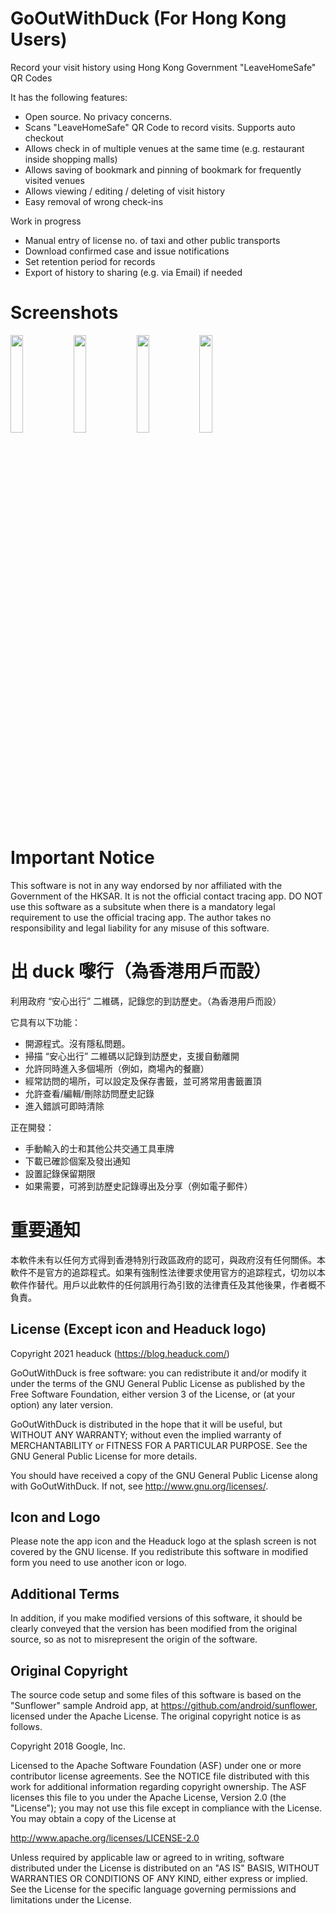 GoOutWithDuck (For Hong Kong Users)
===================================

Record your visit history using Hong Kong Government "LeaveHomeSafe" QR Codes

It has the following features:
* Open source. No privacy concerns.
* Scans "LeaveHomeSafe" QR Code to record visits. Supports auto checkout
* Allows check in of multiple venues at the same time (e.g. restaurant inside shopping malls)
* Allows saving of bookmark and pinning of bookmark for frequently visited venues
* Allows viewing / editing / deleting of visit history
* Easy removal of wrong check-ins

Work in progress
* Manual entry of license no. of taxi and other public transports
* Download confirmed case and issue notifications
* Set retention period for records
* Export of history to sharing (e.g. via Email) if needed

Screenshots
===========

<img src="/fastlane/metadata/android/en-US/images/phoneScreenshots/1.png" width="20%" /><img src="/fastlane/metadata/android/en-US/images/phoneScreenshots/2.png" width="20%" /><img src="/fastlane/metadata/android/en-US/images/phoneScreenshots/3.png" width="20%" /><img src="/fastlane/metadata/android/en-US/images/phoneScreenshots/4.png" width="20%" />

Important Notice
================
This software is not in any way endorsed by nor affiliated with the Government of the HKSAR. It is not the official contact tracing app.  DO NOT use this software as a subsitute when there is a mandatory legal requirement to use the official tracing app.  The author takes no responsibility and legal liability for any misuse of this software.

出 duck 嚟行（為香港用戶而設）
=========================

利用政府 “安心出行” 二維碼，記錄您的到訪歷史。（為香港用戶而設）

它具有以下功能：
* 開源程式。沒有隱私問題。
* 掃描 “安心出行” 二維碼以記錄到訪歷史，支援自動離開
* 允許同時進入多個場所（例如，商場內的餐廳）
* 經常訪問的場所，可以設定及保存書籤，並可將常用書籤置頂
* 允許查看/編輯/刪除訪問歷史記錄
* 進入錯誤可即時清除

正在開發：
* 手動輸入的士和其他公共交通工具車牌
* 下載已確診個案及發出通知
* 設置記錄保留期限
* 如果需要，可將到訪歷史記錄導出及分享（例如電子郵件）

重要通知
========
本軟件未有以任何方式得到香港特別行政區政府的認可，與政府沒有任何關係。本軟件不是官方的追踪程式。如果有強制性法律要求使用官方的追踪程式，切勿以本軟件作替代。用戶以此軟件的任何誤用行為引致的法律責任及其他後果，作者概不負責。 

License (Except icon and Headuck logo)
--------------------------------------
Copyright 2021 headuck (https://blog.headuck.com/)

GoOutWithDuck is free software: you can redistribute it and/or modify
it under the terms of the GNU General Public License as published by
the Free Software Foundation, either version 3 of the License, or
(at your option) any later version.

GoOutWithDuck is distributed in the hope that it will be useful,
but WITHOUT ANY WARRANTY; without even the implied warranty of
MERCHANTABILITY or FITNESS FOR A PARTICULAR PURPOSE.  See the
GNU General Public License for more details.

You should have received a copy of the GNU General Public License
along with GoOutWithDuck. If not, see <http://www.gnu.org/licenses/>.

Icon and Logo
-------------

Please note the app icon and the Headuck logo at the splash screen is not covered by the GNU license. If you redistribute this software in modified form you need to use another icon or logo.

Additional Terms
----------------

In addition, if you make modified versions of this software, it should be clearly conveyed that the version has been modified from the original source, so as not to misrepresent the origin of the software.

Original Copyright
------------------

The source code setup and some files of this software is based on the "Sunflower" sample Android app, at https://github.com/android/sunflower, licensed under the Apache License. The original copyright notice is as follows.

Copyright 2018 Google, Inc.

Licensed to the Apache Software Foundation (ASF) under one or more contributor license agreements. See the NOTICE file distributed with this work for additional information regarding copyright ownership. The ASF licenses this file to you under the Apache License, Version 2.0 (the "License"); you may not use this file except in compliance with the License. You may obtain a copy of the License at

http://www.apache.org/licenses/LICENSE-2.0

Unless required by applicable law or agreed to in writing, software distributed under the License is distributed on an "AS IS" BASIS, WITHOUT WARRANTIES OR CONDITIONS OF ANY KIND, either express or implied. See the License for the specific language governing permissions and limitations under the License.

